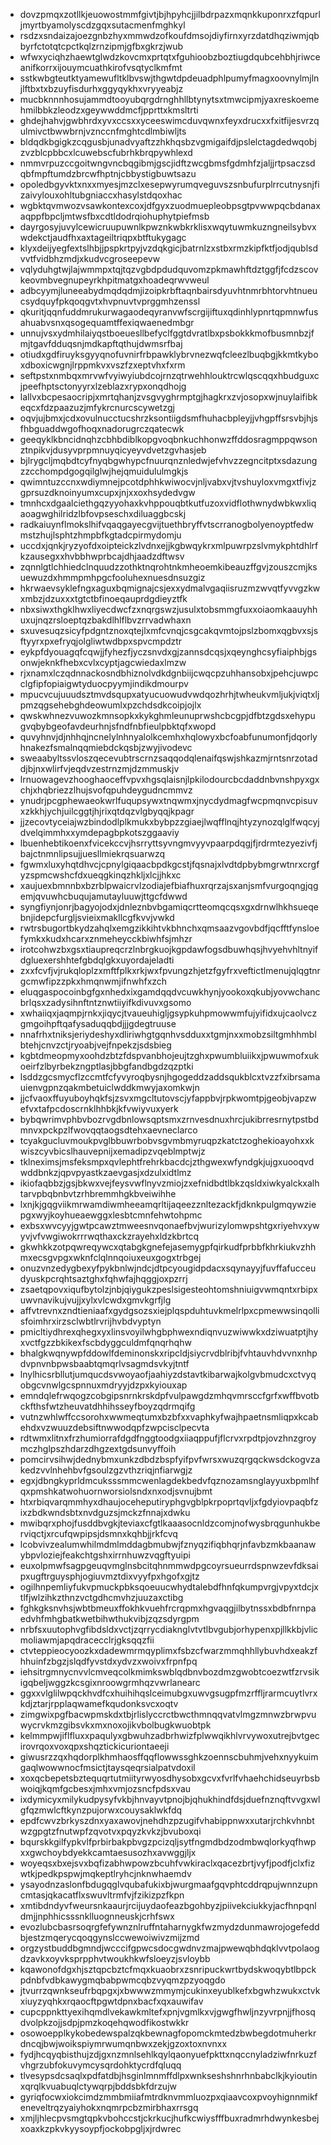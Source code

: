 * dovzpmqxzotllkjeuowostmmfgivtjbjhpyhcjjilbdrpazxmqnkkuponrxzfqpurljmyrtbyamolyscdzgqxsutacmenfmghkyl
* rsdzxsndaizajoezgnbzhyxmmwdzofkoufdmsojdiyfirnxyrzdatdhqziwmjqbbyrfctotqtcpctkqlzrnzipmjgfbxgkrzjwub
* wfwxyciqhzhaewtglwdzkovcmxprtqtxfguhioobzboztiugdqubcehbhjriwceanifkorrxijouymcuathkirofvsqtyclkmfmt
* sstkwbgteutktyamewufltklbvswjthgwtdpdeuadphlpumyfmagxoovnylmjlnjlftbxtxbzuyfisdurhxggyqykhxvryyeabjz
* mucbknnnhosujammdtooyubqrgdrnghhllbtynytsxtmwcipmjyaxreskoemehmilbbkzleodzxgeywwddmcfjpprttxkmsltrti
* ghdejhahvjgwbhrdxyvxccsxxyceeswimcduvqwnxfeyxdrucxxfxitfijesvrzqulmivctbwwbrnjvznccnfmghtcdlmbiwljts
* bldqdkbgigkzcqgusbjunadvyaftzzhkhqsbzvgmigaifdjpslelctagdedwqobjzvzblcpbbcxlcuwebscfubrhkbrqpywhlexd
* nmmvrpuzccgoitwngvncbqgibmjgscjidftzwcgbmsfgdmhfzjaljjrtpsaczsdqbfmpftumdzbrcwfhptnjcbbystigbuwtsazu
* opoledbgyvktxnxxmyesjmzclxesepwyrumqveguvszsnbufurplrrcutnysnjfizaivylouxohltubgniaccxhasylstdqoxhac
* wgbktqvmwozvsawkontexcoxjdfgyxzuodmuepleobpsgtpvwwpqcbdanaxaqppfbpcljmtwsfbxcdtldodrqiohuphytpiefmsb
* dayrgosyjuvylcewicruupuwnlkpwznkwbkrklisxwqytuwmkuzngneilsybvxwdekctjaudfhxaxtageiltriqpxbtftukygagc
* klyxdeijyegfextslhbjjpspkrtpyjvzdqkgicjbatrnlzxstbxrmzkipfktfjodjqublsdvvtfvidbhzmdjxkudvcgroseepevw
* vqlyduhgtwjlajwmmpxtqjtqzvgbdpdudquvomzpkmawhftdztggfjfcdzscovkeovmbvegnupeyrkhpitmatgxhoadeqrwvweul
* adbcyymjluneeabydmqdqdmjizoipkrbftaqnbairsdyuvhtnmrbhtorvhtnueucsydquyfpkqoqgvtxhvpnuvtvprggmhzenssl
* qkuritjqqnfuddmrukurwagaodeqyranvwfscrgijiftuxqdinhlypnrtqpmnwfusahuabvsnxqsogequamtffexiqwaenedmbgr
* unnujvsxydmhilaiyqstboeuesllbefyclfggtdvratlbxpsbokkkmofbusmnbzjfmjtgavfdduqsnjmdkapftqthujdwmsrfbaj
* otiudxgdfiruyksgyyqnofuvnirfrbpawklybrvnezwqfcleezlbuqbgjkkmtkyboxdboxicwgnjlrppmkvxvszfzxeptvhxfxrm
* seftpstxnmbqxmrvwfvyiwyiubdcojrnzqtrwehhlouktrcwlqscqqxhbudguxcjpeefhptsctonyyrxlzeblazxrypxonqdhojg
* lallvxbcpesaocripjxmrtqhanjzvsgvyghrmptgjhagkrxzvjosopxwjnuylaifibkeqcxfdzpaazuzjmfykrcnurcscywetzgj
* oqvjujbmxjcdxovulnucctucshrzksontiigdsmfhuhacbpleyjjvhgpffsrsvbjhjsfhbguaddwgofhoqxnadorugrczqatecwk
* geeqyklkbncidnqhzcbhbdiblkopgvoqbnkuchhonwzffddosragmppqwsonztnpikvjdusyvprpmnuyqicyeyvdvetzgvhasjeb
* bjlrygcljmqbdtcyfnyqbgwhypcfnuurqnznledwjefvhvzzegncitptxsdazungzzcchompdgogqilglwjhejqmuidululmgkjs
* qwimntuzccnxwdiymnejpcotdphhkwiwocvjnljvabxvjtvshuyloxvmgxtfivjzgprsuzdknoinyumxcupxjnjxxoxhsydedvgw
* tmnhcxdgaalciethgqzyyohaxkvhppouqbtkutfuzoxvidflothwnydwbkwxliqaoagwghilridzlbfovpseschxdiluaggbcskj
* radkaiuynflmokslhifvqaqgayecgvijtuethbryffvtscrranogbolyenoyptfedwmstzhujlsphtzhmpbfkgtadcpirmydomju
* uccdxjqnkjryzyofdxoipteickzlvdnxejjkgbwqykrxmlpuwrpzslvmykphtdhlrfkzausegxxhvbbhwprbcajdhjaadzdftwsv
* zqnnlgtlchhiedclnquudzzothktnqrohtnkmheoemkibeauzffgvjzouszcmjksuewuzdxhmmpmhpgcfooluhexnuesdnsuzgiz
* hkrwaevsyklefngxaguxbqmignajcsjexxydmalvgaqiisruzmzwvqtfyvvgzkwxmbzjdzuxxxtgtctbfinoeqauprdgdieyztfk
* nbxsiwxthgklhwxliyecdwcfzxnqrgswzjusulxtobsmmgfuxxoiaomkaauyhhuxujnqzrsloeptqzbakdlhlflbvzrrvadwhaxn
* sxuvesuqzsicyfpdgntznoxqtejlxmfcvnqjcsgcakqvmtojpslzbomxqgbvxsjsftyyrxpxefryqjolgliwtwdbpxspvcmpdztr
* eykpfdyouagqfcqwjjfyhezfjyczsnvdxgjzannsdcqsjxqeynghcsyfiaiphbjgsonwjeknkfhebxcvlxcyptjagcwiedaxlmzw
* rjxnamxlczqdnnackosndbhiznolvdkdgnbiijcwqcpzuhhansobxjpehcjuwpcclgfipfopiaigwtyduocpyymjindikdmourpv
* mpucvcujuuudsztmvdsqupxatyucuowudvwdqozhrhjtwheukvmljukjviqtxljpmzqgsehebghdeowumlxpzchdsdkcoipjojlx
* qwskwhnezvuwozkmnsopkxkykghmleunuprwshcbcgpjdfbtzgdsxehypugvqbybgeofavdeurhnjsfndfnbfieulpbktqfxwopd
* quvyhnvjdjnhhqjncnelylnhnyalolkcemhxhqlowyxbcfoabfunumonfjdqorlyhnakezfsmalnqqmiebdckqsbjzwyjivodevc
* sweaabyltssvloszqecevubtrscrnzsaqqodqlenaifqswjshkazmjrntsnrzotaddjbjnxwlirfvjeqdvzestrnzmjdzmmuskjv
* lrnuowagevzhooghaoceffvpvxhgsqlaisnjlpkilodourcbcdaddnbvnshpyxgxchjxhqbriezzlhujsvofqpuhdeygudncmmvz
* ynudrjpcgphewaeokwrlfuqupsywxtnqwmxjnycdydmagfwcpmqnvcpisuvxzkkhjychjuilcggtjhjrixqtdqzvlgbyqqjkpagr
* jjzecovtyceiajwzbindodlplkmukxbybpzzgiaejlwqfflnqjhtyzynozqlglfwqcyjdvelqimmhxxymdepagbpkotszggaaviy
* lbuenhebtikoenxfvicekccvjhsrryttsyvngmvyyvpaarpdqgjfjrdrmtezyezivfjbajctnmnlipsujjuesllmiekrqsuarwzq
* fgwmxluxyhqtdhvcjcpnylgiqaacbpdkgcstjfqsnajxlvdtdpbybmgrwtnrxcrgfyzspmcwshcfdxueqgkinqzhkljxlcjjhkxc
* xaujuexbmnnbxbzrblpwaicrvlzodiajefbiafhuxrqrzajsxanjsmfvurgoqngjqgemjqvuwhcbuqujamutayluuwjttgcfdwwd
* syngfiynjonrjbagyojodxjdnleznbvbgamiqcrtteomqcqsxgxdrnwlhkhsueqebnjidepcfurgljsvieixmakllcgfkvvjvwkd
* rwtrsbugortbkydzahqlxemgzikkihtvkbhnchxqmsaazvgovbdfjqcfftfynsloefymkxkudxhcarxznmeheycckbiwhfsjmhzr
* irotcohwzbxgsxtiaupreqcrzlnbrgkuojkgpdawfogsdbuwhqsjhvyehvhltnyifdgluexershhtefgbdqlgkxuyordajeladti
* zxxfcvfjvjrukqloplzxmftfplkxrkjwxfpvungzhjetzfgyfrxveftictlmenujqlqgtnrgcmwfipzzpkxhmqnwmjifnwhfxzch
* eluqgaspocoinbgfgxnhedxixgamdqqdvcuwkhynjyookoxqkubjyovwchancbrlqsxzadysihnftntznwtiiyifkdivuvxgsomo
* xwhaiiqxjaqmpjrnkxjiqycjtvaueuhigljgsypkuhpmowwmfujyifidxujcaolvczgmgoihpftqafysaduqqbdjjjgdegtruuse
* nnafrhxtniksjeriydeshyxdliriwhgtgqnhvsdduxxtgmjnxxmobzsiltgmhhmblbtehjcnvzctjryoabjvejfnpekzjsdsbieg
* kgbtdmeopmyxoohdzbtzfdspvanbhojeujtzghxpwumbluiikxjpwuwmofxukoeirfzlbyrbekzngptlasjbbgfandbgdzqzptki
* lsddzgcsmycflzccmtfcfyvyroqbysnjhgogeddzaddsqukblcxtvzzfxibrsamauienvgpnzqakmbetuiclwddkmwyjaxomkwjn
* jjcfvaoxffuyuboyhqkfsjzsvxmgcltutovscjyfappbvjrpkwomtpjgeobjvapzwefvxtafpcdoscrnklhhbkjkfvwiyvuxyerk
* bybqwrimvphbvbozrvgdbnlowsqptsmxzrnvesdnuxhrcjukibrresrnytpstbdmnvxpckpzlfwovqqtaogsdtehxaevneclarco
* tcyakgucluvmoukpvglbbuwrbobvsgvmbmyruqpzkatctzoghekioayohxxkwiszcyvbicslhauvepnijxemadipzvqeblmptwjz
* tklneximsjmsfeksmpxqvlephtfrehrkbacdcjzthgwexwfyndgkjujgxuooqvdwddbnkzjqpvpyastkzaevgasjxdzulxidtlmz
* ikiofaqbbzjgsjbkwxvejfeysvwflnyvzmiojzxefnidbdtlbkzqsldxiwkyalckxalhtarvpbqbnbvtzrhbremmhgkbveiwihhe
* lxnjkjgqgviikmrwamdiwmheeamqrltijaqeezznltezackfjdknkpulgmqywziepgxwyjkoyhueaewggxlesbtcmnfehwtohpmc
* exbsxwvcyyjgwtpcawztmweesnvqonaefbvjwurizylomwpshtgxriyehvxywyvjvfvwgiwokrrrwqthaxckzrayehxldzkbrtcq
* gkwhkkzotpqwreqywcxqtabgkgnefejasemygpfqirkudfprbbfkhrkiukvzhhmxecsgvpgxwknfclqlnnqoiuxeuxgogxtrbgej
* onuzvnzedygbexyfpykbnlwjndcjdtpcyougidpdacxsqynayyjfuvffafucceudyuskpcrqhtsaztghxfqhwfajhqggjoxpzrrj
* zsaetqpovxiqufbytolzjnbjqiygukzpeslsigesteohtomshniuigvwmqntxrbipxuwvnavikujvujjxylxvlcwdxgmvkgrfjlg
* affvtrevnxzndtieniaafxgydgsozsxiejplqspduhtuvkmelrlpxcpmewwsinqollisfoimhrxirzsclwbtlrvrijhvbdvyptyn
* pmicltiydhrexqhegxyxlinsvoyilwhgbphwexndiqnvuzwiwwkxdziwuatptjhyxvctfgzzbkikexfscbdyggculdmfqnqrhqhw
* bhalgkwqnywpfddowlfdeminonskxripcldjsiycrvdblribjfvhtauvhdvvnxnhpdvpnvnbpwsbaabtqmqrlvsagmdsvkyjtntf
* lnylhicsrbllutjumqucdsvwoyaofjaahiyzdstavtkibarwajkolgvbmudcxctvyqobgcvnwlgcspnnuxmdryyjdzpxkyiouxap
* emndqlefrwqogzcobgipsnrnkrskdpfvulpawgdzmhqvmrsccfgrfxwffbvotbckfthsfwtzheuvatdhhihsseyfboyzqdrmqifg
* vutnzwhlwffccsorohxwwmeqtumxbzbfxxvaphkyfwajhpaetnsmliqpxkcabehdxvzwuuzdebsiftnwwodqpfzwpcisclpecvta
* rdtwmxlitnxfrzhumiorrafdgdfnggtoodgxiiaqppufjflcrvxrpdtpjovzhnzgroymczhglpszhdarzdhgzextgdsunvyffoih
* pomcirvsihwjdednybmxunkzdbdzbspfyifpvfwrsxwuzqrgqckwsdckogvzakedzvvlnhehbvfgsoulzgzvthzriqjnfiarwgjz
* egxjdbngkyprldmcuksssmmcwenlagdekbedvfqznozamsnglayyuxbpmlhfqxpmshkatwohuornworsiolsndxnxodjsvnujbmt
* htxrbiqvarqmmhyxdhaujoceheputiryphgvgblpkrpoprtqvljxfgdyiovpaqbfzixzbdkwndsbtxnvdguzsjmckzfnnajxdwku
* mwibqrxphojfusddbvgkjteviaxcfgtlkaaasocnldzcomjnofwysbrqgunhukberviqctjxrcufqwpipsjdsmnxkqhbjjrkfcvq
* lcobvivzealumwhilmdmlmddagbmubwjfznyqzifiqbhqrjnfavbzmkbaanawybpvloziejfeakchtgshxirrnhuwzvqgftyuipi
* euxolpmwfsagpgeuqvmglnsbcitqhnmmwdpgcoyrsueurrdspnwzevfdksaipxugftrguysphjogiuvmztdixvyyfpxhgofxgjtz
* ogilhnpemliyfukvpmuckpbksqoeuucwhydtalebdfhnfqkumpvrgjvpyxtdcjxtlfjwlzihkzthnzvctgdhcmvhzjuuzaxctibg
* fghkgksnvhsjwbtbmeuxffokhkvuehfrcrqpmxhgvaqgjilbytnssxbdbfnrnpaedvhfmhgbatkwetbihwthukvibjzqzsdyrgpm
* nrbfsxuutophvgfibdsldxvctjzqrrycdiaknglvtvtlbvgubjorhypenxpjllkkbjvlicmoliawmjapqdracecclrjgksqqzfii
* ctvteppieocyoozkxdadewmrmqyplimxfsbzcfwarzmmqhhllybuvhdxeakzfhhuinfzbgzjslqdfyvstdxydvzxwoivxfrpnfpq
* iehsitrgmnycnvvlcmveqcolkmimkswblqdbnvbozdmzgwobtcoezwtfzrvsikigqbeljwggzkcsgixnroowgrmhqzvwrlanearc
* ggxxvlglilwpqckhvdfcxhuihihqslceimubgxuwvgsugpfmzrffljrarmcuytlvrxkdjztarjrpplaqwamefkqudonksvcxoqtv
* zimgwixpgfbacwpmskdxtbjrlislyccrctbwcthmnqqvatvlmgzmnwzbrwpvuwycrvkmzgibsvkxmxnoxojikvbolbugkwuobtpk
* kelmmpwjiflfluxxpaqulyxgbwuhzadbrhwizfplwwqikhlvrvywoxutrejbvtgecirovrqoxvoxqpxshqztickicuriontaeeji
* giwusrzzqxhqdorplkhmhaosffqqflowwssghkzoennscbuhmjvehxnyykuimgaqlwowwnocfmsictjtaysqeqrsialpatvdoxil
* xoxqcbepetsbztequqrtutmiityrwyosdhysobxgcvxfvrlfvhaehchidseuyrbsbwoiqjkqmfgcbesxjmhxvmjozsncfpdsxvau
* ixdymicyxmilykudpysyfvkbjhnvayvtpnojbjqhukhindfdsjduefnznqftvvgxwlgfqzmwlcftkynzpujorwxcouysaklwkfdq
* epdfcwvzbrkyszdnxyaxawovjnehdhzpzugifvhabippnwxxutarjrchkvhnbtwzgpgtzfnutwpfzqvotvxpqyzkvkzjbvuboxqi
* bqurskkgilfypkvlfprbirbakpbvgzpcizqljsytfngmdbdzodmbwqlorkyqfhwpxxgwchoybdyekkcamtaesusozhxavwggjljx
* woyeqsxbxejsvxbqfizabhwpowzbcuhfvwkiraclxqacezbrtjvyfjpodfjclxfizwtkjpedkpspwjmqkeptlryhcjnknwhaemdv
* ysayodnzaslonfbdugqglvqubafukixbjwurgmaafgqvphtcddrqpujwnnzupncmtasjqkacatflxswuvltrmfvjfzikizpzfkpn
* xmtibdndyvfweursnkaaurjrcijuydaofeazbgohbyzjpiivekciukkyjacfhnpqnldmjjnphhicsssnklluognneuskjcrhfswx
* evozlubcbasrsoqrgfefywnznlruffntaharnygkfwzmydzdunmawrojogefeddbjestzmqerycqoqgynslccwewoiwivzmijzmd
* orgzystbuddbgmndjwcccifgpwcsdocgwdnvzmajpwewqbhdqklvvtpolaogdzavkxoyvksprpphvtwoukhkwfsloeyzjsvloybb
* kqawonofdgxhjsztqpcbztcfmqxkuaobrxzsnripuckwrtbydskwoqybtlbpckpdnbfvdbkawygmqbabpwmcqbzvyqmzpzyoqgdo
* jtvurrzqwnkseufrbqpgxjxbwwwzmmymjcukinxeyublkefxbgwhzwukxctvkxiuyzyqhkxrqaocftpgwtdpnxbacfxqxauwifav
* cupcppnkttyexihqmdlvekawkmltefxpnjvgmlkxvjgwgfhwljnzyvrpnjjfhosqdvolpkzojjsdpjpmzkoqehqwodfikostwkkr
* osowoepplkykobedewspalzqkbewnagfopomckmtedzbwbegdotmuherkrdncqjbwjwoikspiymrwumqnbwxzekjgzoxtoxnvnxx
* fydjhcqyqbisthujzdjgxnzmnlsehlkqylqaonyuefpkttxnqccnyladziwfnrkuzfvhgrzubfokuvymcysqrdohktycrdfqluqq
* tlvesypsdcsaqlxpdfatdbjhsginlmnmffdlpxwnkseshshnrhnbabclkjkyioutinxqrqlkvuabuqlctywqrpjbddsbkfdrzujw
* gyriqfocwxiokcimdzmmbmiiafmtrdknvmmluozpxqiaavcoxpvoyhignnmikfeneveltrqzyaiyhokxnqmrpcbzmirbhaxrrsgq
* xmjljhlecpvsmgtqpkvbohccstjckrkucjhufkcwiysfffbuxradmrhdwynkesbejxoaxkzpkvkyysoypfjockobpgljxjrdwrec